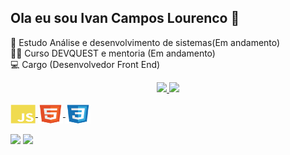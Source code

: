 ## Ola eu sou Ivan Campos Lourenco 👋
<p align="center">


</a>
</p>
🧠 Estudo Análise e desenvolvimento de sistemas(Em andamento)
<br>
🧙🏻 Curso DEVQUEST e mentoria (Em andamento)
<br>
💻  Cargo (Desenvolvedor Front End)
<br>



</p>
<div
 align="center">
  <a href="https://github.com/IvancLourenco">
  <img height="180em" src="https://github-readme-stats.vercel.app/api?username=IvancLourenco&show_icons=true&theme=blue&include_all_commits=true&count_private=true"/>
  <img height="180em" src="https://github-readme-stats.vercel.app/api/top-langs/?username=IvancLourenco&layout=compact&langs_count=7&theme=blue"/>

</div>
  
 <div style="display: inline_block"><br>
 
 <img align="center" alt="ivn-Js" height="30" width="40" src="https://raw.githubusercontent.com/devicons/devicon/master/icons/javascript/javascript-plain.svg"> 
 <img align="center" alt="ivn-HTML" height="30" width="40" src="https://raw.githubusercontent.com/devicons/devicon/master/icons/html5/html5-original.svg">
 <img align="center" alt="ivn-CSS" height="30" width="40" src="https://raw.githubusercontent.com/devicons/devicon/master/icons/css3/css3-original.svg">
 </div>
 <br>
   <div>
 <a href = "ivancampos039@gmail.com"><img src="https://img.shields.io/badge/-Gmail-%23333?style=for-the-badge&logo=gmail&logoColor=white" target="_blank"></a>
 <a href="https://www.linkedin.com/in/ivanclourenco" target="_blank"><img src="https://img.shields.io/badge/-LinkedIn-%230077B5?style=for-the-badge&logo=linkedin&logoColor=white" target="_blank"></a> 


</div>
